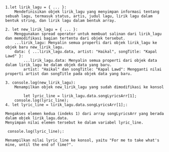     1.let lirik_lagu = { ... }:
        Mendefinisikan objek lirik_lagu yang menyimpan informasi tentang sebuah lagu, termasuk status, artis, judul lagu, lirik lagu dalam bentuk string, dan lirik lagu dalam bentuk array.

    2. let new_lirik_lagu = { ... }:
        Menggunakan spread operator untuk membuat salinan dari lirik_lagu dan memodifikasi bagian tertentu dari objek tersebut.
        ...lirik_lagu: Menyalin semua properti dari objek lirik_lagu ke objek baru new_lirik_lagu.
        data: { ...lirik_lagu.data, artist: "Haikal", songTitle: "Kapal Lawd" }:
            ...lirik_lagu.data: Menyalin semua properti dari objek data dalam lirik_lagu ke dalam objek data yang baru.
            artist: "Haikal" dan songTitle: "Kapal Lawd": Mengganti nilai properti artist dan songTitle pada objek data yang baru.

    3. console.log(new_lirik_lagu):
        Menampilkan objek new_lirik_lagu yang sudah dimodifikasi ke konsol

            let lyric_line = lirik_lagu.data.songLyricsArr[1];
        console.log(lyric_line);
    4. let lyric_line = lirik_lagu.data.songLyricsArr[1];:

    Mengakses elemen kedua (indeks 1) dari array songLyricsArr yang berada dalam objek lirik_lagu.data.
    Menyimpan nilai elemen tersebut ke dalam variabel lyric_line.

     console.log(lyric_line);:

    Menampilkan nilai lyric_line ke konsol, yaitu "For me to take what's mine, until the end of time?".


